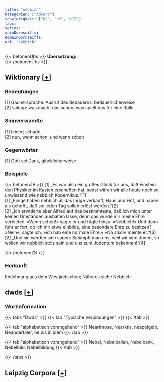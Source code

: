 ```yaml
---
title: "nebbich"
kategorien: ["Adverb"]
schwierigkeit: ["k2", "h2", "r20"]
tags:
series:
mainDornseiffs:
domainDornseiffs:
url: "nebbich"
---
```


{{< betonenÜbs >}}
**Übersetzung:**  
{{< /betonenÜbs >}}

## Wiktionary [[+](https://de.wiktionary.org/wiki/nebbich)]

### Bedeutungen
[1] Gaunersprache: Ausruf des Bedauerns: bedauerlicherweise  
[2] salopp: was macht das schon, was spielt das für eine Rolle  

### Sinnverwandte
[1] leider; schade  
[2] nun, wenn schon, und wenn schon  

### Gegenwörter
[1] Gott sei Dank, glücklicherweise  

### Beispiele
{{< betonenZB >}}
[1] „Es war also ein großes Glück für uns, daß Einstein den Physiker im Kasten erschaffen hat, sonst wären wir alle heute noch so unwissend wie nebbich Kopernikus.“[1]  
[1] „Einige haben nebbich all das Ihrige verkauft, Haus und Hof, und haben als gehofft, daß sie jeden Tag sollen erlöst werden.“[2]  
[2] „Ich erwiderte aber Alfred auf das bestimmteste, daß ich mich unter keinen Umständen aushalten lasse, denn das würde mir meine Ehre verbieten. »Wenn schon!« sagte er und fügte hinzu: »Nebbich!« Und dann fuhr er fort, ob ich mir etwa einbilde, eine besondere Ehre zu besitzen? »Nein«, sagte ich, »ich hab eine normale Ehre.« »Na also!« meinte er.“[3]  
[2] „Und sie werden sich sagen: Schimpft man uns, weil wir sind Juden, so wollen wir nebbich stolz sein und uns zum Judentum bekennen!“[4]  

{{< /betonenZB >}}
### Herkunft
Entlehnung aus dem Westjiddischen; Näheres siehe Nebbich  



## dwds [[+](https://www.dwds.de/wb/nebbich)]

### Wortinformation
{{< tabs "Dwds" >}}
{{< tab "Typische Verbindungen" >}}
{{< /tab >}}

{{< tab "alphabetisch vorangehend" >}}
Nearthrose, Nearktis, neapelgelb, Neandertaler, ne bis in idem
{{< /tab >}}

{{< tab "alphabetisch vorangehend" >}}
Nebel, Nebelballen, Nebelbank, Nebelbild, Nebelbildung
{{< /tab >}}

{{< /tabs >}}

## Leipzig Corpora [[+](https://corpora.uni-leipzig.de/en/res?word=nebbich&corpusId=deu_newscrawl-public_2018)]

